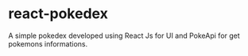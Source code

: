 # react-pokedex
A simple pokedex developed using React Js for UI and PokeApi for get pokemons informations.
